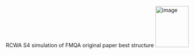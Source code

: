 RCWA S4 simulation of FMQA original paper best structure
<img width="87" height="109" alt="image" src="https://github.com/user-attachments/assets/bba98538-2fee-4980-975b-5896ab498c3b" />
